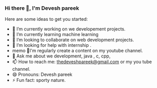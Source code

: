 ### Hi there 👋, I'm Devesh pareek



Here are some ideas to get you started:

- 🔭 I’m currently working on we developement projects.
- 🌱 I’m currently learning machine learning 
- 👯 I’m looking to collaborate on web development projects.
- 🤔 I’m looking for help with internship .
- memo :pencil:I'm regularly create a content on my youtube channel.
- 💬 Ask me about we development, java , c, cpp, 
- 📫 How to reach me: thedeveshpareek@gmail.com or my you tube channel.
- 😄 Pronouns: Devesh pareek
- ⚡ Fun fact: sporty nature.
